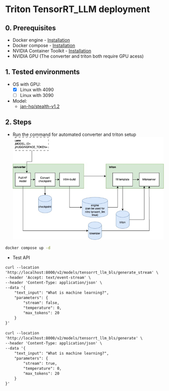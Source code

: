 # Triton TensorRT_LLM deployment

## 0. Prerequisites

- Docker engine - [Installation](https://docs.docker.com/engine/install/)
- Docker compose - [Installation](https://docs.docker.com/compose/install/)
- NVIDIA Container Toolkit - [Installation](https://docs.nvidia.com/datacenter/cloud-native/container-toolkit/latest/install-guide.html)
- NVIDIA GPU (The converter and triton both require GPU acess)

## 1. Tested environments

- OS with GPU:
  - [x] Linux with 4090
  - [ ] Linux with 3090
- Model:
  - [jan-hq/stealth-v1.2](https://huggingface.co/jan-hq/stealth-v1.2)

## 2. Steps

- Run the command for automated converter and triton setup
  ![Compose flow](/assets/images/triton_tensorrtllm_compose.jpg)

```bash
docker compose up -d
```

- Test API

```
curl --location 'http://localhost:8000/v2/models/tensorrt_llm_bls/generate_stream' \
--header 'Accept: text/event-stream' \
--header 'Content-Type: application/json' \
--data '{
    "text_input": "What is machine learning?",
    "parameters": {
        "stream": false,
        "temperature": 0,
        "max_tokens": 20
    }
}'

curl --location 'http://localhost:8000/v2/models/tensorrt_llm_bls/generate' \
--header 'Content-Type: application/json' \
--data '{
    "text_input": "What is machine learning?",
    "parameters": {
        "stream": true,
        "temperature": 0,
        "max_tokens": 20
    }
}'
```
